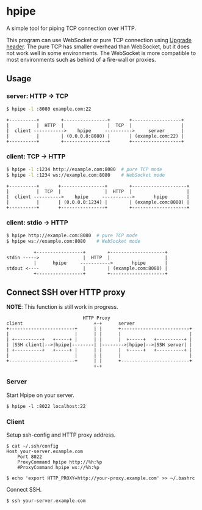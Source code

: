 hpipe
=====

A simple tool for piping TCP connection over HTTP.

This program can use WebSocket or pure TCP connection using [Upgrade header](https://developer.mozilla.org/en-US/docs/Web/HTTP/Headers/Upgrade).
The pure TCP has smaller overhead than WebSocket, but it does not work well in some environments.
The WebSocket is more compatible to most environments such as behind of a fire-wall or proxies.

## Usage
### server: HTTP -> TCP

``` bash
$ hpipe -l :8080 example.com:22
```

```
+----------+        +----------------+       +------------------+
|          |  HTTP  |                |  TCP  |                  |
|  client ----------->    hpipe     ---------->     server      |
|          |        | (0.0.0.0:8080) |       | (example.com:22) |
+----------+        +----------------+       +------------------+
```

### client: TCP -> HTTP

``` bash
$ hpipe -l :1234 http://example.com:8080  # pure TCP mode
$ hpipe -l :1234 ws://example.com:8080    # WebSocket mode
```

```
+----------+       +----------------+        +--------------------+
|          |  TCP  |                |  HTTP  |                    |
|  client ---------->    hpipe     ----------->       hpipe       |
|          |       | (0.0.0.0:1234) |        | (example.com:8080) |
+----------+       +----------------+        +--------------------+
```

### client: stdio -> HTTP

``` bash
$ hpipe http://example.com:8080  # pure TCP mode
$ hpipe ws://example.com:8080    # WebSocket mode
```

```
          +-----------------+        +--------------------+
stdin ----->                |  HTTP  |                    |
          |      hpipe     ----------->       hpipe       |
stdout <----                |        | (example.com:8080) |
          +-----------------+        +--------------------+
```


## Connect SSH over HTTP proxy

__NOTE__: This function is still work in progress.

```
                            HTTP Proxy
client                          +-+      server
+------------------------+      | |      +-------------------------+
|                        |      | |      |                         |
| +----------+   +-----+ |      | |      |  +-----+   +----------+ |
| |SSH client|-->|hpipe|--------| |-------->|hpipe|-->|SSH server| |
| +----------+   +-----+ |      | |      |  +-----+   +----------+ |
|                        |      | |      |                         |
+------------------------+      | |      +-------------------------+
                                +-+
```

### Server

Start Hpipe on your server.

``` shell
$ hpipe -l :8022 localhost:22
```

### Client

Setup ssh-config and HTTP proxy address.

``` shell
$ cat ~/.ssh/config
Host your-server.example.com
	Port 8022
	ProxyCommand hpipe http://%h:%p
	#ProxyCommand hpipe ws://%h:%p

$ echo 'export HTTP_PROXY=http://your-proxy.example.com' >> ~/.bashrc
```

Connect SSH.

``` shell
$ ssh your-server.example.com
```
